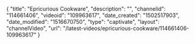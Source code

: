 {
    "title": "Epricurious Cookware",
    "description": "",
    "channelid": "114661406",
    "videoid": "109963617",
    "date_created": "1502517903",
    "date_modified": "1516670750",
    "type": "captivate",
    "layout": "channelVideo",
    "url": "\/latest-videos\/epricurious-cookware\/114661406-109963617"
}